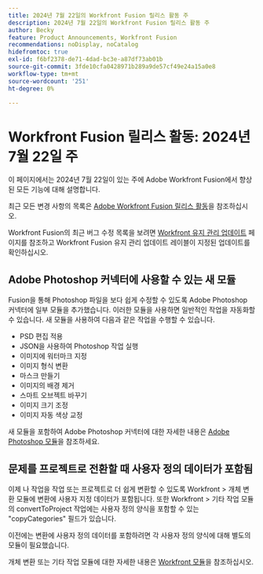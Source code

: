 ```yaml
---
title: 2024년 7월 22일의 Workfront Fusion 릴리스 활동 주
description: 2024년 7월 22일의 Workfront Fusion 릴리스 활동 주
author: Becky
feature: Product Announcements, Workfront Fusion
recommendations: noDisplay, noCatalog
hidefromtoc: true
exl-id: f6bf2378-de71-4dad-bc3e-a87df73ab01b
source-git-commit: 3fde10cfa0428971b289a9de57cf49e24a15a0e8
workflow-type: tm+mt
source-wordcount: '251'
ht-degree: 0%

---
```


# Workfront Fusion 릴리스 활동: 2024년 7월 22일 주

이 페이지에서는 2024년 7월 22일이 있는 주에 Adobe Workfront Fusion에서 향상된 모든 기능에 대해 설명합니다.

최근 모든 변경 사항의 목록은 [Adobe Workfront Fusion 릴리스 활동](../../../product-announcements/product-releases/fusion-release-activity/fusion-release-activity.md)을 참조하십시오.

Workfront Fusion의 최근 버그 수정 목록을 보려면 [Workfront 유지 관리 업데이트](https://experienceleague.adobe.com/docs/workfront-known-issues/releases/current-updates.html) 페이지를 참조하고 Workfront Fusion 유지 관리 업데이트 레이블이 지정된 업데이트를 확인하십시오.

## Adobe Photoshop 커넥터에 사용할 수 있는 새 모듈

Fusion을 통해 Photoshop 파일을 보다 쉽게 수정할 수 있도록 Adobe Photoshop 커넥터에 일부 모듈을 추가했습니다. 이러한 모듈을 사용하면 일반적인 작업을 자동화할 수 있습니다. 새 모듈을 사용하여 다음과 같은 작업을 수행할 수 있습니다.

* PSD 편집 적용
* JSON을 사용하여 Photoshop 작업 실행
* 이미지에 워터마크 지정
* 이미지 형식 변환
* 마스크 만들기
* 이미지의 배경 제거
* 스마트 오브젝트 바꾸기
* 이미지 크기 조정
* 이미지 자동 색상 교정

새 모듈을 포함하여 Adobe Photoshop 커넥터에 대한 자세한 내용은 [Adobe Photoshop 모듈](/help/quicksilver/workfront-fusion/apps-and-their-modules/adobe-photoshop-modules.md)을 참조하세요.

## 문제를 프로젝트로 전환할 때 사용자 정의 데이터가 포함됨

이제 나 작업을 작업 또는 프로젝트로 더 쉽게 변환할 수 있도록 Workfront > 개체 변환 모듈에 변환에 사용자 지정 데이터가 포함됩니다. 또한 Workfront > 기타 작업 모듈의 convertToProject 작업에는 사용자 정의 양식을 포함할 수 있는 &quot;copyCategories&quot; 필드가 있습니다.

이전에는 변환에 사용자 정의 데이터를 포함하려면 각 사용자 정의 양식에 대해 별도의 모듈이 필요했습니다.

개체 변환 또는 기타 작업 모듈에 대한 자세한 내용은 [Workfront 모듈](/help/quicksilver/workfront-fusion/apps-and-their-modules/workfront-modules.md)을 참조하십시오.

